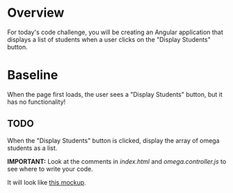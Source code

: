 # Overview
For today's code challenge, you will be creating an Angular application that displays a list of students when a user clicks on the "Display Students" button.

# Baseline
When the page first loads, the user sees a "Display Students" button, but it has no functionality!

## TODO
When the "Display Students" button is clicked, display the array of omega students as a list.

**IMPORTANT:** Look at the comments in *index.html* and *omega.controller.js* to see where to write your code.

It will look like [this mockup](https://ninjastorage.blob.core.windows.net/html/M9FLD/index.html#a6dc2c72-7210-8348-3a96-b0b0ec3434ef).
